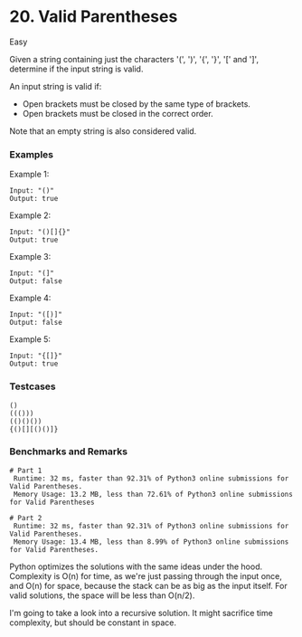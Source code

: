 # 20. Valid Parentheses

Easy

Given a string containing just the characters '(', ')', '{', '}', '[' and ']', determine if the input string is valid.

An input string is valid if:

- Open brackets must be closed by the same type of brackets.
- Open brackets must be closed in the correct order.

Note that an empty string is also considered valid.


### Examples

Example 1:
```
Input: "()"
Output: true
```

Example 2:
```
Input: "()[]{}"
Output: true
```

Example 3:
```
Input: "(]"
Output: false
```

Example 4:
```
Input: "([)]"
Output: false
```

Example 5:
```
Input: "{[]}"
Output: true
```


### Testcases
```
()
((()))
(()()())
{()[][()()]}
```

### Benchmarks and Remarks

```
# Part 1
 Runtime: 32 ms, faster than 92.31% of Python3 online submissions for Valid Parentheses.
 Memory Usage: 13.2 MB, less than 72.61% of Python3 online submissions for Valid Parentheses

# Part 2
 Runtime: 32 ms, faster than 92.31% of Python3 online submissions for Valid Parentheses.
 Memory Usage: 13.4 MB, less than 8.99% of Python3 online submissions for Valid Parentheses.
```

Python optimizes the solutions with the same ideas under the hood. Complexity is O(n) for time, as we're just passing through the input once, and O(n) for space, because the stack can be as big as the input itself. For valid solutions, the space will be less than O(n/2).

I'm going to take a look into a recursive solution. It might sacrifice time complexity, but should be constant in space.
